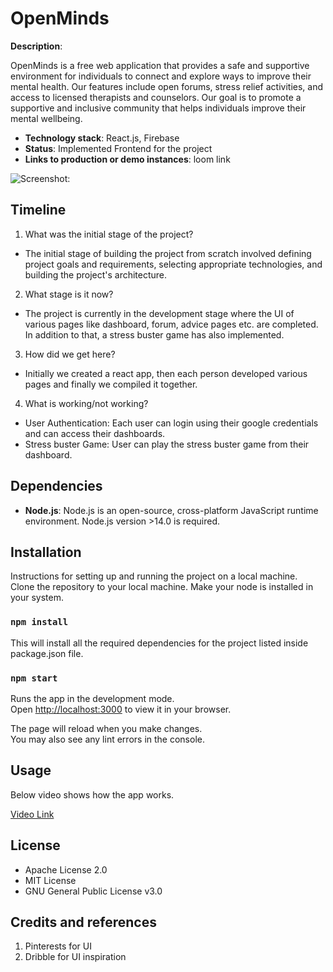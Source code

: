 # OpenMinds

**Description**:

OpenMinds is a free web application that provides a safe and supportive environment for individuals to connect and explore ways to improve their mental health. Our features include open forums, stress relief activities, and access to licensed therapists and counselors. Our goal is to promote a supportive and inclusive community that helps individuals improve their mental wellbeing.

- **Technology stack**: React.js, Firebase
- **Status**: Implemented Frontend for the project
- **Links to production or demo instances**: loom link

![**Screenshot**:](https://github.com/ShimilSAbraham/openminds/blob/main/src/assets/images/ss.jpeg)

## Timeline

1. What was the initial stage of the project?

- The initial stage of building the project from scratch involved defining project goals and requirements, selecting appropriate technologies, and building the project's architecture.

2. What stage is it now?

- The project is currently in the development stage where the UI of various pages like dashboard, forum, advice pages etc. are completed. In addition to that, a stress buster game has also implemented.

3. How did we get here?

- Initially we created a react app, then each person developed various pages and finally we compiled it together.

4. What is working/not working?

- User Authentication: Each user can login using their google credentials and can access their dashboards.
- Stress buster Game: User can play the stress buster game from their dashboard.

## Dependencies

- **Node.js**: Node.js is an open-source, cross-platform JavaScript runtime environment. Node.js version >14.0 is required.

## Installation

Instructions for setting up and running the project on a local machine.
<br>Clone the repository to your local machine. Make your node is installed in your system.

### `npm install`

This will install all the required dependencies for the project listed inside package.json file.

### `npm start`

Runs the app in the development mode.\
Open [http://localhost:3000](http://localhost:3000) to view it in your browser.

The page will reload when you make changes.\
You may also see any lint errors in the console.

## Usage

Below video shows how the app works.
<br>

[Video Link](https://www.loom.com/share/6b0be7274ab64f19804d2da07a5877c7)


## License

- Apache License 2.0
- MIT License
- GNU General Public License v3.0

## Credits and references

1. Pinterests for UI
2. Dribble for UI inspiration

